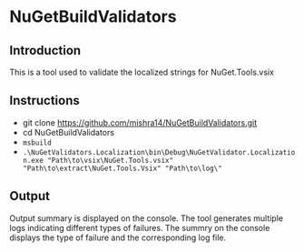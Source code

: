 # NuGetBuildValidators

## Introduction
This is a tool used to validate the localized strings for NuGet.Tools.vsix

## Instructions

* git clone https://github.com/mishra14/NuGetBuildValidators.git
* cd NuGetBuildValidators
* `msbuild`
* `.\NuGetValidators.Localization\bin\Debug\NuGetValidator.Localization.exe "Path\to\vsix\NuGet.Tools.vsix" "Path\to\extract\NuGet.Tools.Vsix" "Path\to\log\"`

## Output
Output summary is displayed on the console. The tool generates multiple logs indicating different types of failures. The summry on the console displays the type of failure and the corresponding log file.
